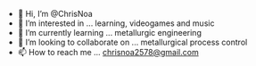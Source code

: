 - 👋 Hi, I’m @ChrisNoa
- 👀 I’m interested in ... learning, videogames and music
- 🌱 I’m currently learning ... metallurgic engineering
- 💞️ I’m looking to collaborate on ... metallurgical process control
- 📫 How to reach me ... chrisnoa2578@gmail.com

<!---
ChrisNoa/ChrisNoa is a ✨ special ✨ repository because its `README.md` (this file) appears on your GitHub profile.
You can click the Preview link to take a look at your changes.
--->
